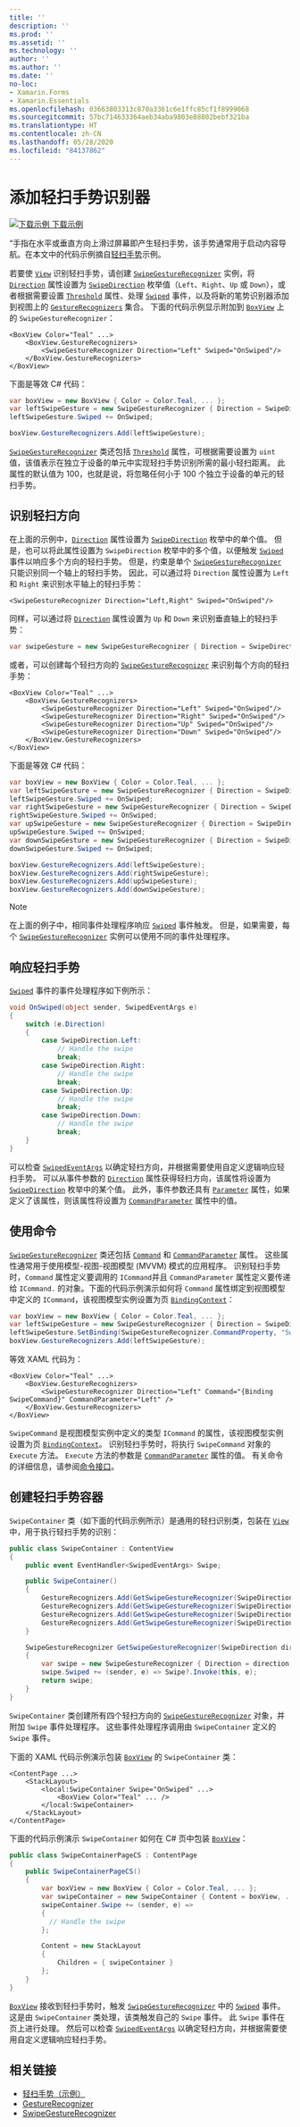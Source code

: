 ```yaml
---
title: ''
description: ''
ms.prod: ''
ms.assetid: ''
ms.technology: ''
author: ''
ms.author: ''
ms.date: ''
no-loc:
- Xamarin.Forms
- Xamarin.Essentials
ms.openlocfilehash: 03663803313c870a3361c6e1ffc85cf1f8999068
ms.sourcegitcommit: 57bc714633364aeb34aba9803e88802bebf321ba
ms.translationtype: HT
ms.contentlocale: zh-CN
ms.lasthandoff: 05/28/2020
ms.locfileid: "84137862"
---
```

# <a name="adding-a-swipe-gesture-recognizer"></a>添加轻扫手势识别器

[![下载示例](~/media/shared/download.png) 下载示例](https://docs.microsoft.com/samples/xamarin/xamarin-forms-samples/workingwithgestures-swipegesture)

“手指在水平或垂直方向上滑过屏幕即产生轻扫手势，该手势通常用于启动内容导航。在本文中的代码示例摘自[轻扫手势](https://docs.microsoft.com/samples/xamarin/xamarin-forms-samples/workingwithgestures-swipegesture)示例。

若要使 [`View`](xref:Xamarin.Forms.View) 识别轻扫手势，请创建 [`SwipeGestureRecognizer`](xref:Xamarin.Forms.SwipeGestureRecognizer) 实例，将 [`Direction`](xref:Xamarin.Forms.SwipeGestureRecognizer.Direction) 属性设置为 [`SwipeDirection`](xref:Xamarin.Forms.SwipeDirection) 枚举值（`Left`、`Right`、`Up` 或 `Down`），或者根据需要设置 [`Threshold`](xref:Xamarin.Forms.SwipeGestureRecognizer.Threshold) 属性、处理 [`Swiped`](xref:Xamarin.Forms.SwipeGestureRecognizer.Swiped) 事件，以及将新的笔势识别器添加到视图上的 [`GestureRecognizers`](xref:Xamarin.Forms.View.GestureRecognizers) 集合。 下面的代码示例显示附加到 [`BoxView`](xref:Xamarin.Forms.BoxView) 上的 `SwipeGestureRecognizer`：

```xaml
<BoxView Color="Teal" ...>
    <BoxView.GestureRecognizers>
        <SwipeGestureRecognizer Direction="Left" Swiped="OnSwiped"/>
    </BoxView.GestureRecognizers>
</BoxView>
```

下面是等效 C# 代码：

```csharp
var boxView = new BoxView { Color = Color.Teal, ... };
var leftSwipeGesture = new SwipeGestureRecognizer { Direction = SwipeDirection.Left };
leftSwipeGesture.Swiped += OnSwiped;

boxView.GestureRecognizers.Add(leftSwipeGesture);
```

[`SwipeGestureRecognizer`](xref:Xamarin.Forms.SwipeGestureRecognizer) 类还包括 [`Threshold`](xref:Xamarin.Forms.SwipeGestureRecognizer.Threshold) 属性，可根据需要设置为 `uint` 值，该值表示在独立于设备的单元中实现轻扫手势识别所需的最小轻扫距离。 此属性的默认值为 100，也就是说，将忽略任何小于 100 个独立于设备的单元的轻扫手势。

## <a name="recognizing-the-swipe-direction"></a>识别轻扫方向

在上面的示例中，[`Direction`](xref:Xamarin.Forms.SwipedEventArgs.Direction) 属性设置为 [`SwipeDirection`](xref:Xamarin.Forms.SwipeDirection) 枚举中的单个值。 但是，也可以将此属性设置为 `SwipeDirection` 枚举中的多个值，以便触发 [`Swiped`](xref:Xamarin.Forms.SwipeGestureRecognizer.Swiped) 事件以响应多个方向的轻扫手势。 但是，约束是单个 [`SwipeGestureRecognizer`](xref:Xamarin.Forms.SwipeGestureRecognizer) 只能识别同一个轴上的轻扫手势。 因此，可以通过将 `Direction` 属性设置为 `Left` 和 `Right` 来识别水平轴上的轻扫手势：

```xaml
<SwipeGestureRecognizer Direction="Left,Right" Swiped="OnSwiped"/>
```

同样，可以通过将 [`Direction`](xref:Xamarin.Forms.SwipedEventArgs.Direction) 属性设置为 `Up` 和 `Down` 来识别垂直轴上的轻扫手势：

```csharp
var swipeGesture = new SwipeGestureRecognizer { Direction = SwipeDirection.Up | SwipeDirection.Down };
```

或者，可以创建每个轻扫方向的 [`SwipeGestureRecognizer`](xref:Xamarin.Forms.SwipeGestureRecognizer) 来识别每个方向的轻扫手势：

```xaml
<BoxView Color="Teal" ...>
    <BoxView.GestureRecognizers>
        <SwipeGestureRecognizer Direction="Left" Swiped="OnSwiped"/>
        <SwipeGestureRecognizer Direction="Right" Swiped="OnSwiped"/>
        <SwipeGestureRecognizer Direction="Up" Swiped="OnSwiped"/>
        <SwipeGestureRecognizer Direction="Down" Swiped="OnSwiped"/>
    </BoxView.GestureRecognizers>
</BoxView>
```

下面是等效 C# 代码：

```csharp
var boxView = new BoxView { Color = Color.Teal, ... };
var leftSwipeGesture = new SwipeGestureRecognizer { Direction = SwipeDirection.Left };
leftSwipeGesture.Swiped += OnSwiped;
var rightSwipeGesture = new SwipeGestureRecognizer { Direction = SwipeDirection.Right };
rightSwipeGesture.Swiped += OnSwiped;
var upSwipeGesture = new SwipeGestureRecognizer { Direction = SwipeDirection.Up };
upSwipeGesture.Swiped += OnSwiped;
var downSwipeGesture = new SwipeGestureRecognizer { Direction = SwipeDirection.Down };
downSwipeGesture.Swiped += OnSwiped;

boxView.GestureRecognizers.Add(leftSwipeGesture);
boxView.GestureRecognizers.Add(rightSwipeGesture);
boxView.GestureRecognizers.Add(upSwipeGesture);
boxView.GestureRecognizers.Add(downSwipeGesture);
```

> [!NOTE]
> 在上面的例子中，相同事件处理程序响应 [`Swiped`](xref:Xamarin.Forms.SwipeGestureRecognizer.Swiped) 事件触发。 但是，如果需要，每个 [`SwipeGestureRecognizer`](xref:Xamarin.Forms.SwipeGestureRecognizer) 实例可以使用不同的事件处理程序。

## <a name="responding-to-the-swipe"></a>响应轻扫手势

[`Swiped`](xref:Xamarin.Forms.SwipeGestureRecognizer.Swiped) 事件的事件处理程序如下例所示：

```csharp
void OnSwiped(object sender, SwipedEventArgs e)
{
    switch (e.Direction)
    {
        case SwipeDirection.Left:
            // Handle the swipe
            break;
        case SwipeDirection.Right:
            // Handle the swipe
            break;
        case SwipeDirection.Up:
            // Handle the swipe
            break;
        case SwipeDirection.Down:
            // Handle the swipe
            break;
    }
}
```

可以检查 [`SwipedEventArgs`](xref:Xamarin.Forms.SwipedEventArgs) 以确定轻扫方向，并根据需要使用自定义逻辑响应轻扫手势。 可以从事件参数的 [`Direction`](xref:Xamarin.Forms.SwipedEventArgs.Direction) 属性获得轻扫方向，该属性将设置为 [`SwipeDirection`](xref:Xamarin.Forms.SwipeDirection) 枚举中的某个值。 此外，事件参数还具有 [`Parameter`](xref:Xamarin.Forms.SwipedEventArgs.Parameter) 属性，如果定义了该属性，则该属性将设置为 [`CommandParameter`](xref:Xamarin.Forms.SwipeGestureRecognizer.CommandParameter) 属性中的值。

## <a name="using-commands"></a>使用命令

[`SwipeGestureRecognizer`](xref:Xamarin.Forms.SwipeGestureRecognizer) 类还包括 [`Command`](xref:Xamarin.Forms.SwipeGestureRecognizer.Command) 和 [`CommandParameter`](xref:Xamarin.Forms.SwipeGestureRecognizer.CommandParameter) 属性。 这些属性通常用于使用模型-视图-视图模型 (MVVM) 模式的应用程序。 识别轻扫手势时，`Command` 属性定义要调用的 `ICommand`并且 `CommandParameter` 属性定义要传递给 `ICommand.` 的对象。下面的代码示例演示如何将 `Command` 属性绑定到视图模型中定义的 `ICommand`，该视图模型实例设置为页 [`BindingContext`](xref:Xamarin.Forms.BindableObject.BindingContext)：

```csharp
var boxView = new BoxView { Color = Color.Teal, ... };
var leftSwipeGesture = new SwipeGestureRecognizer { Direction = SwipeDirection.Left, CommandParameter = "Left" };
leftSwipeGesture.SetBinding(SwipeGestureRecognizer.CommandProperty, "SwipeCommand");
boxView.GestureRecognizers.Add(leftSwipeGesture);
```

等效 XAML 代码为：

```xaml
<BoxView Color="Teal" ...>
    <BoxView.GestureRecognizers>
        <SwipeGestureRecognizer Direction="Left" Command="{Binding SwipeCommand}" CommandParameter="Left" />
    </BoxView.GestureRecognizers>
</BoxView>
```

`SwipeCommand` 是视图模型实例中定义的类型 `ICommand` 的属性，该视图模型实例设置为页 [`BindingContext`](xref:Xamarin.Forms.BindableObject.BindingContext)。 识别轻扫手势时，将执行 `SwipeCommand` 对象的 `Execute` 方法。 `Execute` 方法的参数是 [`CommandParameter`](xref:Xamarin.Forms.SwipeGestureRecognizer.CommandParameter) 属性的值。 有关命令的详细信息，请参阅[命令接口](~/xamarin-forms/app-fundamentals/data-binding/commanding.md)。

## <a name="creating-a-swipe-container"></a>创建轻扫手势容器

`SwipeContainer` 类（如下面的代码示例所示）是通用的轻扫识别类，包装在 [`View`](xref:Xamarin.Forms.View) 中，用于执行轻扫手势的识别：

```csharp
public class SwipeContainer : ContentView
{
    public event EventHandler<SwipedEventArgs> Swipe;

    public SwipeContainer()
    {
        GestureRecognizers.Add(GetSwipeGestureRecognizer(SwipeDirection.Left));
        GestureRecognizers.Add(GetSwipeGestureRecognizer(SwipeDirection.Right));
        GestureRecognizers.Add(GetSwipeGestureRecognizer(SwipeDirection.Up));
        GestureRecognizers.Add(GetSwipeGestureRecognizer(SwipeDirection.Down));
    }

    SwipeGestureRecognizer GetSwipeGestureRecognizer(SwipeDirection direction)
    {
        var swipe = new SwipeGestureRecognizer { Direction = direction };
        swipe.Swiped += (sender, e) => Swipe?.Invoke(this, e);
        return swipe;
    }
}
```

`SwipeContainer` 类创建所有四个轻扫方向的 [`SwipeGestureRecognizer`](xref:Xamarin.Forms.SwipeGestureRecognizer) 对象，并附加 `Swipe` 事件处理程序。 这些事件处理程序调用由 `SwipeContainer` 定义的 `Swipe` 事件。

下面的 XAML 代码示例演示包装 [`BoxView`](xref:Xamarin.Forms.BoxView) 的 `SwipeContainer` 类：

```xaml
<ContentPage ...>
    <StackLayout>
        <local:SwipeContainer Swipe="OnSwiped" ...>
            <BoxView Color="Teal" ... />
        </local:SwipeContainer>
    </StackLayout>
</ContentPage>
```

下面的代码示例演示 `SwipeContainer` 如何在 C# 页中包装 [`BoxView`](xref:Xamarin.Forms.BoxView)：

```csharp
public class SwipeContainerPageCS : ContentPage
{
    public SwipeContainerPageCS()
    {
        var boxView = new BoxView { Color = Color.Teal, ... };
        var swipeContainer = new SwipeContainer { Content = boxView, ... };
        swipeContainer.Swipe += (sender, e) =>
        {
          // Handle the swipe
        };

        Content = new StackLayout
        {
            Children = { swipeContainer }
        };
    }
}
```

[`BoxView`](xref:Xamarin.Forms.BoxView) 接收到轻扫手势时，触发 [`SwipeGestureRecognizer`](xref:Xamarin.Forms.SwipeGestureRecognizer) 中的 [`Swiped`](xref:Xamarin.Forms.SwipeGestureRecognizer.Swiped) 事件。 这是由 `SwipeContainer` 类处理，该类触发自己的 `Swipe` 事件。 此 `Swipe` 事件在页上进行处理。 然后可以检查 [`SwipedEventArgs`](xref:Xamarin.Forms.SwipedEventArgs) 以确定轻扫方向，并根据需要使用自定义逻辑响应轻扫手势。

## <a name="related-links"></a>相关链接

- [轻扫手势（示例）](https://docs.microsoft.com/samples/xamarin/xamarin-forms-samples/workingwithgestures-swipegesture)
- [GestureRecognizer](xref:Xamarin.Forms.GestureRecognizer)
- [SwipeGestureRecognizer](xref:Xamarin.Forms.SwipeGestureRecognizer)
